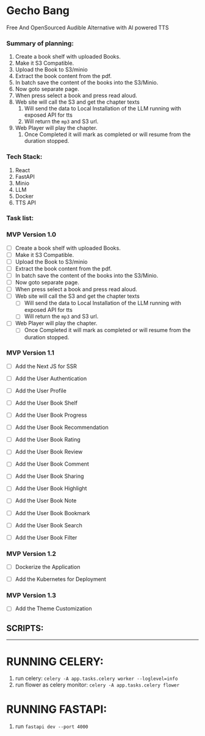 # Gecho Bang

Free And OpenSourced Audible Alternative with AI powered TTS

### Summary of planning:
1. Create a book shelf with uploaded Books.
2. Make it S3 Compatible.
3. Upload the Book to S3/minio
4. Extract the book content from the pdf.
5. In batch save the content of the books into the S3/Minio.
6. Now goto separate page.
7. When press select a book and press read aloud.
8. Web site will call the S3 and get the chapter texts
	1. Will send the data to Local Installation of the LLM running with exposed API for tts
	2. Will return the `mp3` and S3 url.
9. Web Player will play the chapter.
	1. Once Completed it will mark as completed or will resume from the duration stopped.


### Tech Stack:

1. React
2. FastAPI
3. Minio
4. LLM
5. Docker
6. TTS API

### Task list:

### MVP Version 1.0
- [ ] Create a book shelf with uploaded Books.
- [ ] Make it S3 Compatible.
- [ ] Upload the Book to S3/minio
- [ ] Extract the book content from the pdf.
- [ ] In batch save the content of the books into the S3/Minio.
- [ ] Now goto separate page.
- [ ] When press select a book and press read aloud.
- [ ] Web site will call the S3 and get the chapter texts
  - [ ] Will send the data to Local Installation of the LLM running with exposed API for tts
  - [ ] Will return the `mp3` and S3 url.
- [ ] Web Player will play the chapter.
  - [ ] Once Completed it will mark as completed or will resume from the duration stopped.

### MVP Version 1.1
- [ ] Add the Next JS for SSR
- [ ] Add the User Authentication
- [ ] Add the User Profile
- [ ] Add the User Book Shelf
- [ ] Add the User Book Progress
- [ ] Add the User Book Recommendation
- [ ] Add the User Book Rating
- [ ] Add the User Book Review
- [ ] Add the User Book Comment
- [ ] Add the User Book Sharing
- [ ] Add the User Book Highlight
- [ ] Add the User Book Note
- [ ] Add the User Book Bookmark
- [ ] Add the User Book Search
- [ ] Add the User Book Filter


### MVP Version 1.2
- [ ] Dockerize the Application
- [ ] Add the Kubernetes for Deployment


### MVP Version 1.3
- [ ] Add the Theme Customization




## SCRIPTS:
----------------
RUNNING CELERY:
===
1. run celery: `celery -A app.tasks.celery worker --loglevel=info`
2. run flower as celery monitor: `celery -A app.tasks.celery flower`


RUNNING FASTAPI:
===
1. run `fastapi dev --port 4000`

